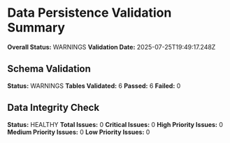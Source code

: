 # Data Persistence Validation Summary

**Overall Status:** WARNINGS
**Validation Date:** 2025-07-25T19:49:17.248Z

## Schema Validation

**Status:** WARNINGS
**Tables Validated:** 6
**Passed:** 6
**Failed:** 0

## Data Integrity Check

**Status:** HEALTHY
**Total Issues:** 0
**Critical Issues:** 0
**High Priority Issues:** 0
**Medium Priority Issues:** 0
**Low Priority Issues:** 0

